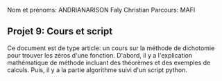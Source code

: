 Nom et prénoms: ANDRIANARISON Faly Christian
Parcours: MAFI

## Projet 9: Cours et script
Ce document est de type article: un cours sur la méthode de dichotomie pour trouver les zéros d'une fonction.
D'abord, il y a l'explication mathématique de méthode incluant des théorèmes et des exemples de calculs. Puis, il y a la partie algorithme suivi d'un script python.